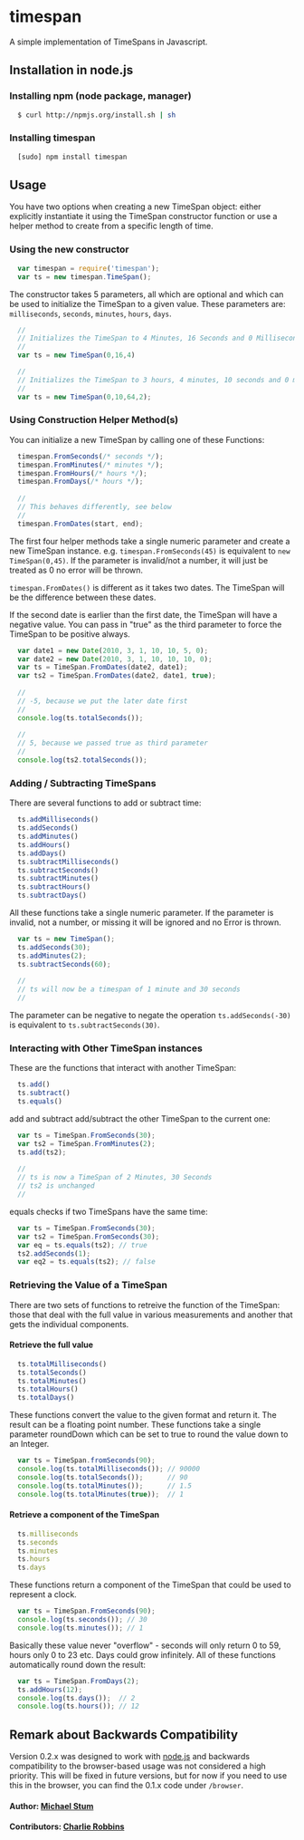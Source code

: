 # timespan

A simple implementation of TimeSpans in Javascript.

## Installation in node.js

### Installing npm (node package, manager)
``` bash
  $ curl http://npmjs.org/install.sh | sh
```

### Installing timespan
``` bash
  [sudo] npm install timespan
```

## Usage 
You have two options when creating a new TimeSpan object: either explicitly instantiate it using the TimeSpan constructor function or use a helper method to create from a specific length of time.

### Using the new constructor

``` js
  var timespan = require('timespan');
  var ts = new timespan.TimeSpan();
```

The constructor takes 5 parameters, all which are optional and which can be used to initialize the TimeSpan to a given value. These parameters are: `milliseconds`, `seconds`, `minutes`, `hours`, `days`.

``` js
  //
  // Initializes the TimeSpan to 4 Minutes, 16 Seconds and 0 Milliseconds.
  //
  var ts = new TimeSpan(0,16,4)

  //
  // Initializes the TimeSpan to 3 hours, 4 minutes, 10 seconds and 0 msecs.
  //
  var ts = new TimeSpan(0,10,64,2);
```

### Using Construction Helper Method(s) 
You can initialize a new TimeSpan by calling one of these Functions:

``` js
  timespan.FromSeconds(/* seconds */);
  timespan.FromMinutes(/* minutes */);
  timespan.FromHours(/* hours */);
  timespan.FromDays(/* hours */);
    
  //
  // This behaves differently, see below
  //
  timespan.FromDates(start, end);
```

The first four helper methods take a single numeric parameter and create a new TimeSpan instance. e.g. `timespan.FromSeconds(45)` is equivalent to `new TimeSpan(0,45)`. If the parameter is invalid/not a number, it will just be treated as 0 no error will be thrown.

`timespan.FromDates()` is different as it takes two dates. The TimeSpan will be the difference between these dates.

If the second date is earlier than the first date, the TimeSpan will have a negative value. You can pass in "true" as the third parameter to force the TimeSpan to be positive always.

``` js
  var date1 = new Date(2010, 3, 1, 10, 10, 5, 0);
  var date2 = new Date(2010, 3, 1, 10, 10, 10, 0);
  var ts = TimeSpan.FromDates(date2, date1);
  var ts2 = TimeSpan.FromDates(date2, date1, true);
  
  //
  // -5, because we put the later date first
  //
  console.log(ts.totalSeconds()); 
  
  //
  // 5, because we passed true as third parameter
  //
  console.log(ts2.totalSeconds()); 
```


### Adding / Subtracting TimeSpans
There are several functions to add or subtract time:

``` js
  ts.addMilliseconds()
  ts.addSeconds()
  ts.addMinutes()
  ts.addHours()
  ts.addDays()
  ts.subtractMilliseconds()
  ts.subtractSeconds()
  ts.subtractMinutes()
  ts.subtractHours()
  ts.subtractDays()
```

All these functions take a single numeric parameter. If the parameter is invalid, not a number, or missing it will be ignored and no Error is thrown.

``` js
  var ts = new TimeSpan();
  ts.addSeconds(30);
  ts.addMinutes(2);
  ts.subtractSeconds(60);
  
  //
  // ts will now be a timespan of 1 minute and 30 seconds
  //
```

The parameter can be negative to negate the operation `ts.addSeconds(-30)` is equivalent to `ts.subtractSeconds(30)`.

### Interacting with Other TimeSpan instances
These are the functions that interact with another TimeSpan:

``` js
  ts.add()
  ts.subtract()
  ts.equals()
```

add and subtract add/subtract the other TimeSpan to the current one:

``` js
  var ts = TimeSpan.FromSeconds(30);
  var ts2 = TimeSpan.FromMinutes(2);
  ts.add(ts2);
  
  //
  // ts is now a TimeSpan of 2 Minutes, 30 Seconds
  // ts2 is unchanged
  //
```

equals checks if two TimeSpans have the same time:

``` js
  var ts = TimeSpan.FromSeconds(30);
  var ts2 = TimeSpan.FromSeconds(30);
  var eq = ts.equals(ts2); // true
  ts2.addSeconds(1);
  var eq2 = ts.equals(ts2); // false
```

### Retrieving the Value of a TimeSpan
There are two sets of functions to retreive the function of the TimeSpan: those that deal with the full value in various measurements and another that gets the individual components.

#### Retrieve the full value

``` js
  ts.totalMilliseconds()
  ts.totalSeconds()
  ts.totalMinutes()
  ts.totalHours()
  ts.totalDays()
```

These functions convert the value to the given format and return it. The result can be a floating point number. These functions take a single parameter roundDown which can be set to true to round the value down to an Integer.

``` js
  var ts = TimeSpan.fromSeconds(90);
  console.log(ts.totalMilliseconds()); // 90000
  console.log(ts.totalSeconds());      // 90
  console.log(ts.totalMinutes());      // 1.5
  console.log(ts.totalMinutes(true));  // 1
```

#### Retrieve a component of the TimeSpan

``` js
  ts.milliseconds
  ts.seconds
  ts.minutes
  ts.hours
  ts.days
```

These functions return a component of the TimeSpan that could be used to represent a clock. 

``` js
  var ts = TimeSpan.FromSeconds(90);
  console.log(ts.seconds()); // 30
  console.log(ts.minutes()); // 1
```

Basically these value never "overflow" - seconds will only return 0 to 59, hours only 0 to 23 etc. Days could grow infinitely. All of these functions automatically round down the result:

``` js
  var ts = TimeSpan.FromDays(2);
  ts.addHours(12);
  console.log(ts.days());  // 2
  console.log(ts.hours()); // 12
```

## Remark about Backwards Compatibility
Version 0.2.x was designed to work with [node.js][0] and backwards compatibility to the browser-based usage was not considered a high priority. This will be fixed in future versions, but for now if you need to use this in the browser, you can find the 0.1.x code under `/browser`.

#### Author: [Michael Stum](http://www.stum.de)
#### Contributors: [Charlie Robbins](http://github.com/indexzero)

[0]: http://nodejs.org 